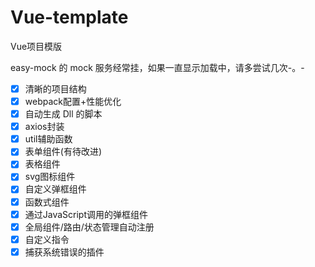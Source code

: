 # Vue-template
Vue项目模版

easy-mock 的 mock 服务经常挂，如果一直显示加载中，请多尝试几次-。-

* [x] 清晰的项目结构
* [x] webpack配置+性能优化
* [x] 自动生成 Dll 的脚本
* [x] axios封装
* [x] util辅助函数
* [x] 表单组件(有待改进)
* [x] 表格组件
* [x] svg图标组件
* [x] 自定义弹框组件
* [x] 函数式组件
* [x] 通过JavaScript调用的弹框组件
* [x] 全局组件/路由/状态管理自动注册
* [x] 自定义指令
* [x] 捕获系统错误的插件
